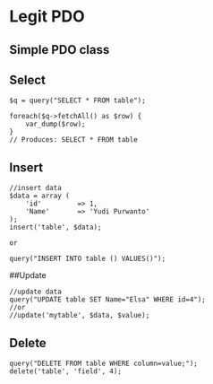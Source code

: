 # Legit PDO

## Simple PDO class

## Select
```
$q = query("SELECT * FROM table");

foreach($q->fetchAll() as $row) {
	var_dump($row);
}
// Produces: SELECT * FROM table
```

## Insert
```
//insert data
$data = array (
	'id' 		 => 1,
	'Name'		 => 'Yudi Purwanto'
);
insert('table', $data);

or

query("INSERT INTO table () VALUES()");
```

##Update
```
//update data
query("UPDATE table SET Name="Elsa" WHERE id=4");
//or
//update('mytable', $data, $value);
```

## Delete
```
query("DELETE FROM table WHERE column=value;");
delete('table', 'field', 4);
```
